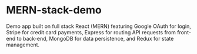 # MERN-stack-demo
Demo app built on full stack React (MERN) featuring Google OAuth for login, Stripe for credit card payments, Express for routing API requests from front-end to back-end, MongoDB for data persistence, and Redux for state management.
